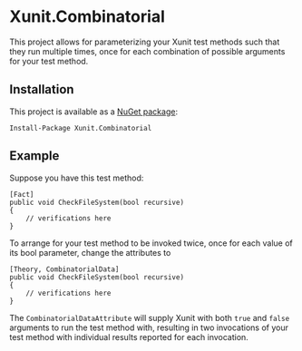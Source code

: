 Xunit.Combinatorial
======================

This project allows for parameterizing your Xunit test methods such that
they run multiple times, once for each combination of possible arguments
for your test method.

## Installation

This project is available as a [NuGet package][NuPkg]:

    Install-Package Xunit.Combinatorial

## Example

Suppose you have this test method:

    [Fact]
    public void CheckFileSystem(bool recursive)
    {
        // verifications here
    }

To arrange for your test method to be invoked twice, once for each value
of its bool parameter, change the attributes to 

    [Theory, CombinatorialData]
    public void CheckFileSystem(bool recursive)
    {
        // verifications here
    }

The `CombinatorialDataAttribute` will supply Xunit with both `true` and `false`
arguments to run the test method with, resulting in two invocations of your 
test method with individual results reported for each invocation.

 [NuPkg]: https://www.nuget.org/packages/Xunit.Combinatorial
